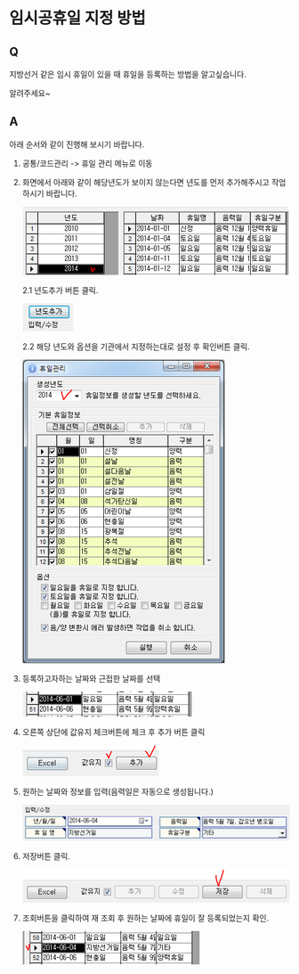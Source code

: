 # 임시공휴일 지정 방법

## Q

지방선거 같은 임시 휴일이 있을 때 휴일을 등록하는 방법을 알고싶습니다.

알려주세요~

## A

아래 순서와 같이 진행해 보시기 바랍니다.

1. 공통/코드관리 -&gt; 휴일 관리 메뉴로 이동  
2. 화면에서 아래와 같이 해당년도가 보이지 않는다면 년도를 먼저 추가해주시고 작업하시기 바랍니다.  

   ![](../.gitbook/assets/01-_%20%281%29.png)

   2.1 년도추가 버튼 클릭.  

   ![](../.gitbook/assets/02%20%2816%29.png)

   2.2 해당 년도와 옵션을 기관에서 지정하는대로 설정 후 확인버튼 클릭.  

   ![](../.gitbook/assets/03-2.png)

3. 등록하고자하는 날짜와 근접한 날짜를 선택  

   ![](../.gitbook/assets/04-1%20%281%29.png)

4. 오른쪽 상단에 값유지 체크버튼에 체크 후 추가 버튼 클릭  

   ![](../.gitbook/assets/05%20%2818%29.png)

5. 원하는 날짜와 정보를 입력\(음력일은 자동으로 생성됩니다.\)  

   ![](../.gitbook/assets/06%20%281%29.png)

6. 저장버튼 클릭.  

   ![](../.gitbook/assets/07.png)

7. 조회버튼을 클릭하여 재 조회 후 원하는 날짜에 휴일이 잘 등록되었는지 확인.  

   ![](../.gitbook/assets/08-4-_.png)

